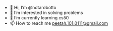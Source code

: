 - 👋 Hi, I’m @notarobotto
- 👀 I’m interested in solving problems
- 🌱 I’m currently learning cs50
- 📫 How to reach me peetah.101.0111@gmail.com



<!---
notarobotto/notarobotto is a ✨ special ✨ repository because its `README.md` (this file) appears on your GitHub profile.
You can click the Preview link to take a look at your changes.
--->
